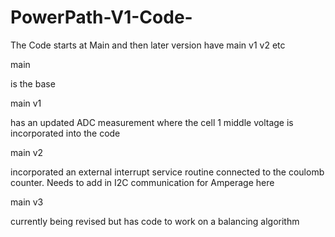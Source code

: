 # PowerPath-V1-Code-


The Code starts at Main and then later version have main v1 v2 etc 


main 

is the base 


main v1 

has an updated ADC measurement where the cell 1 middle voltage is incorporated into the code 


main v2

incorporated an external interrupt service routine connected to the coulomb counter. Needs to add in I2C communication for Amperage here

main v3

currently being revised but has code to work on a balancing algorithm  
